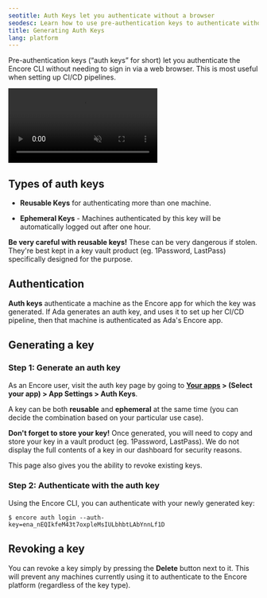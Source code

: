 ```yaml
---
seotitle: Auth Keys let you authenticate without a browser
seodesc: Learn how to use pre-authentication keys to authenticate without needing to sign in via a web browser. See how to setup reusable and ephemeral auth keys.
title: Generating Auth Keys
lang: platform
---
```


Pre-authentication keys (“auth keys” for short) let you authenticate the Encore CLI without needing to sign in via a web browser. This is most useful when setting up CI/CD pipelines.

<video autoPlay playsInline loop controls muted className="w-full h-full">
	<source src="/assets/docs/authkeys.mp4" className="w-full h-full" type="video/mp4" />
</video>

## Types of auth keys

- **Reusable Keys** for authenticating more than one machine.

- **Ephemeral Keys** - Machines authenticated by this key will be automatically logged out after one hour.

<Callout type="important">

**Be very careful with reusable keys!** These can be very dangerous if stolen. They're best kept in a key vault product (eg. 1Password, LastPass) specifically designed for the purpose.

</Callout>

## Authentication

**Auth keys** authenticate a machine as the Encore app for which the key was generated. If Ada generates an auth key, and uses it to set up her CI/CD pipeline, then that machine is authenticated as Ada's Encore app.

## Generating a key

### Step 1: Generate an auth key

As an Encore user, visit the auth key page by going to **[Your apps](https://app.encore.cloud/) > (Select your app) > App Settings > Auth Keys**.

A key can be both **reusable** and **ephemeral** at the same time (you can decide the combination based on your particular use case).

<Callout type="important">

**Don't forget to store your key!** Once generated, you will need to copy and store your key in a vault product (eg. 1Password, LastPass). We do not display the full contents of a key in our dashboard for security reasons.

</Callout>

This page also gives you the ability to revoke existing keys.

### Step 2: Authenticate with the auth key

Using the Encore CLI, you can authenticate with your newly generated key:

```shell
$ encore auth login --auth-key=ena_nEQIkfeM43t7oxpleMsIULbhbtLAbYnnLf1D
```

## Revoking a key

You can revoke a key simply by pressing the **Delete** button next to it. This will prevent any machines currently using it to authenticate to the Encore platform (regardless of the key type).
